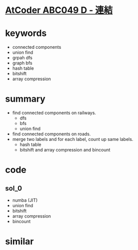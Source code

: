 # [AtCoder ABC049 D - 連結](https://atcoder.jp/contests/abc049/tasks/arc065_b)

# keywords
- connected components
- union find 
- grpah dfs
- graph bfs
- hash table 
- bitshift 
- array compression 



# summary
- find connected components on railways.
  - dfs
  - bfs
  - union find 
- find connected components on roads.
- merge two labels and for each label, count up same labels.
  - hash table
  - bitshift and array compression and bincount


# code 
## sol_0
- numba (JIT)
- union find
- bitshift
- array compression
- bincount 



# similar 
